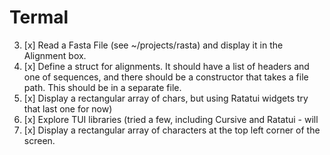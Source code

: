 Termal
======

3. [x] Read a Fasta File (see ~/projects/rasta) and display it in the Alignment
   box.
1. [x] Define a struct for alignments. It should have a list of headers and one
   of sequences, and there should be a constructor that takes a file path. This
   should be in a separate file.
2. [x] Display a rectangular array of chars, but using Ratatui widgets 
   try that last one for now)
1. [x] Explore TUI libraries (tried a few, including Cursive and Ratatui - will
1. [x] Display a rectangular array of characters at the top left corner of the screen.

